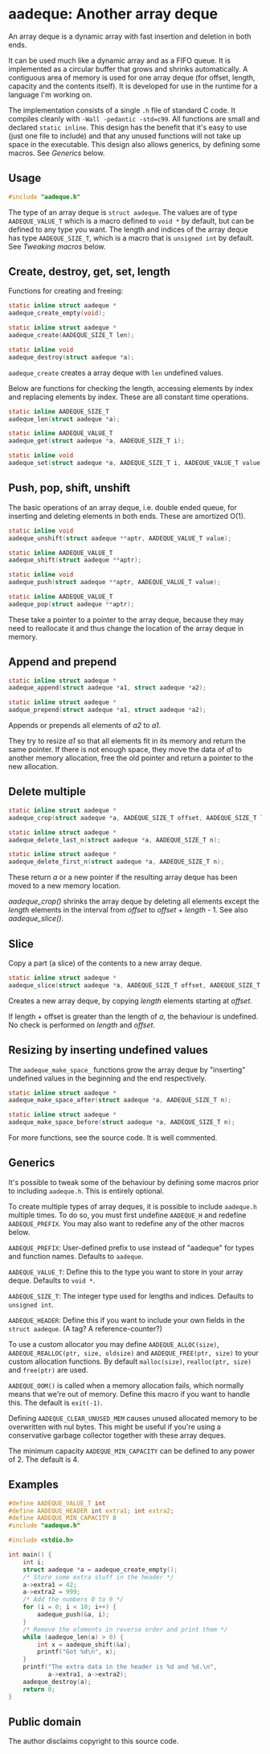 aadeque: Another array deque
============================

An array deque is a dynamic array with fast insertion and deletion in both ends.

It can be used much like a dynamic array and as a FIFO queue. It is implemented
as a circular buffer that grows and shrinks automatically. A contiguous area of
memory is used for one array deque (for offset, length, capacity and the
contents itself). It is developed for use in the runtime for a language I'm
working on.

The implementation consists of a single `.h` file of standard C code. It
compiles cleanly with `-Wall -pedantic -std=c99`. All functions are small and
declared `static inline`. This design has the benefit that it's easy to use
(just one file to include) and that any unused functions will not take up space
in the executable. This design also allows generics, by defining some macros.
See *Generics* below.

Usage
-----

``` C
#include "aadeque.h"
```

The type of an array deque is `struct aadeque`. The values are of type
`AADEQUE_VALUE_T` which is a macro defined to `void *` by default, but can be
defined to any type you want. The length and indices of the array deque has
type `AADEQUE_SIZE_T`, which is a macro that is `unsigned int` by default. See
*Tweaking macros* below.

Create, destroy, get, set, length
---------------------------------

Functions for creating and freeing:

``` C
static inline struct aadeque *
aadeque_create_empty(void);

static inline struct aadeque *
aadeque_create(AADEQUE_SIZE_T len);

static inline void
aadeque_destroy(struct aadeque *a);
```

`aadeque_create` creates a array deque with `len` undefined values.

Below are functions for checking the length, accessing elements by index and
replacing elements by index. These are all constant time operations.

``` C
static inline AADEQUE_SIZE_T
aadeque_len(struct aadeque *a);

static inline AADEQUE_VALUE_T
aadeque_get(struct aadeque *a, AADEQUE_SIZE_T i);

static inline void
aadeque_set(struct aadeque *a, AADEQUE_SIZE_T i, AADEQUE_VALUE_T value);
```

Push, pop, shift, unshift
-------------------------

The basic operations of an array deque, i.e. double ended queue, for inserting
and deleting elements in both ends. These are amortized O(1).

``` C
static inline void
aadeque_unshift(struct aadeque **aptr, AADEQUE_VALUE_T value);

static inline AADEQUE_VALUE_T
aadeque_shift(struct aadeque **aptr);

static inline void
aadeque_push(struct aadeque **aptr, AADEQUE_VALUE_T value);

static inline AADEQUE_VALUE_T
aadeque_pop(struct aadeque **aptr);
```

These take a pointer to a pointer to the array deque, because they may need to
reallocate it and thus change the location of the array deque in memory.

Append and prepend
------------------

``` C
static inline struct aadeque *
aadeque_append(struct aadeque *a1, struct aadeque *a2);

static inline struct aadeque *
aadque_prepend(struct aadeque *a1, struct aadeque *a2);
```

Appends or prepends all elements of *a2* to *a1*.

They try to resize *a1* so that all elements fit in its memory and return the
same pointer. If there is not enough space, they move the data of *a1* to
another memory allocation, free the old pointer and return a pointer to the new
allocation.

Delete multiple
---------------

``` C
static inline struct aadeque *
aadeque_crop(struct aadeque *a, AADEQUE_SIZE_T offset, AADEQUE_SIZE_T length);

static inline struct aadeque *
aadeque_delete_last_n(struct aadeque *a, AADEQUE_SIZE_T n);

static inline struct aadeque *
aadeque_delete_first_n(struct aadeque *a, AADEQUE_SIZE_T n);
```

These return *a* or a new pointer if the resulting array deque has been moved
to a new memory location.

*aadeque_crop()* shrinks the array deque by deleting all elements except the
*length* elements in the interval from *offset* to *offset* + *length* - 1. See
also *aadeque_slice()*.

Slice
-----

Copy a part (a slice) of the contents to a new array deque.

``` C
static inline struct aadeque *
aadeque_slice(struct aadeque *a, AADEQUE_SIZE_T offset, AADEQUE_SIZE_T length);
```

Creates a new array deque, by copying *length* elements starting at *offset*.

If length + offset is greater than the length of *a*, the behaviour is
undefined. No check is performed on *length* and *offset*.

Resizing by inserting undefined values
--------------------------------------

The `aadeque_make_space_` functions grow the array deque by "inserting"
undefined values in the beginning and the end respectively.

``` C
static inline struct aadeque *
aadeque_make_space_after(struct aadeque *a, AADEQUE_SIZE_T n);

static inline struct aadeque *
aadeque_make_space_before(struct aadeque *a, AADEQUE_SIZE_T n);
```

For more functions, see the source code. It is well commented.

Generics
--------

It's possible to tweak some of the behaviour by defining some macros prior to
including `aadeque.h`. This is entirely optional.

To create multiple types of array deques, it is possible to include `aadeque.h`
multiple times. To do so, you must first undefine `AADEQUE_H` and redefine
`AADEQUE_PREFIX`. You may also want to redefine any of the other macros below.

`AADEQUE_PREFIX`: User-defined prefix to use instead of "aadeque" for types
and function names. Defaults to `aadeque`.

`AADEQUE_VALUE_T`: Define this to the type you want to store in your array
deque. Defaults to `void *`.

`AADEQUE_SIZE_T`: The integer type used for lengths and indices. Defaults to
`unsigned int`.

`AADEQUE_HEADER`: Define this if you want to include your own fields in the
`struct aadeque`. (A tag? A reference-counter?)

To use a custom allocator you may define `AADEQUE_ALLOC(size)`,
`AADEQUE_REALLOC(ptr, size, oldsize)` and `AADEQUE_FREE(ptr, size)` to your
custom allocation functions. By default `malloc(size)`, `realloc(ptr, size)`
and `free(ptr)` are used.

`AADEQUE_OOM()` is called when a memory allocation fails, which normally means
that we're out of memory. Define this macro if you want to handle this. The
default is `exit(-1)`.

Defining `AADEQUE_CLEAR_UNUSED_MEM` causes unused allocated memory to be
overwritten with nul bytes. This might be useful if you're using a conservative
garbage collector together with these array deques.

The minimum capacity `AADEQUE_MIN_CAPACITY` can be defined to any power of 2.
The default is 4.

Examples
--------

``` C
#define AADEQUE_VALUE_T int
#define AADEQUE_HEADER int extra1; int extra2;
#define AADEQUE_MIN_CAPACITY 8
#include "aadeque.h"

#include <stdio.h>

int main() {
	int i;
	struct aadeque *a = aadeque_create_empty();
	/* Store some extra stuff in the header */
	a->extra1 = 42;
	a->extra2 = 999;
	/* Add the numbers 0 to 9 */
	for (i = 0; i < 10; i++) {
		aadeque_push(&a, i);
	}
	/* Remove the elements in reverse order and print them */
	while (aadeque_len(a) > 0) {
		int x = aadeque_shift(&a);
		printf("Got %d\n", x);
	}
	printf("The extra data in the header is %d and %d.\n",
	       a->extra1, a->extra2);
	aadeque_destroy(a);
	return 0;
}
```

Public domain
-------------

The author disclaims copyright to this source code.
